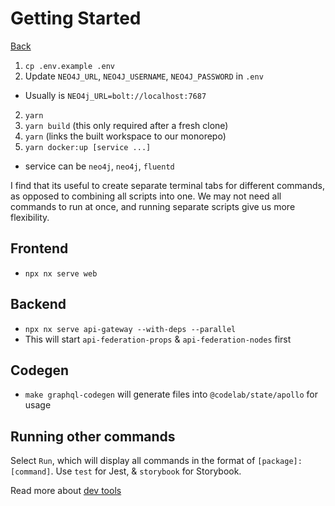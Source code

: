 # Getting Started

[Back](../../README.md)

1. `cp .env.example .env`
2. Update `NEO4J_URL`, `NEO4J_USERNAME`, `NEO4J_PASSWORD` in `.env`

- Usually is `NEO4j_URL=bolt://localhost:7687`

2. `yarn`
3. `yarn build` (this only required after a fresh clone)
4. `yarn` (links the built workspace to our monorepo)
5. `yarn docker:up [service ...]`

- service can be `neo4j`, `neo4j`, `fluentd`

I find that its useful to create separate terminal tabs for different commands, as opposed to combining all scripts into one. We may not need all commands to run at once, and running separate scripts give us more flexibility.

## Frontend

- `npx nx serve web`

## Backend

- `npx nx serve api-gateway --with-deps --parallel`
- This will start `api-federation-props` & `api-federation-nodes` first

## Codegen

- `make graphql-codegen` will generate files into `@codelab/state/apollo` for usage

## Running other commands

Select `Run`, which will display all commands in the format of `[package]:[command]`. Use `test` for Jest, & `storybook` for Storybook.

Read more about [dev tools](5-devtools.md)
